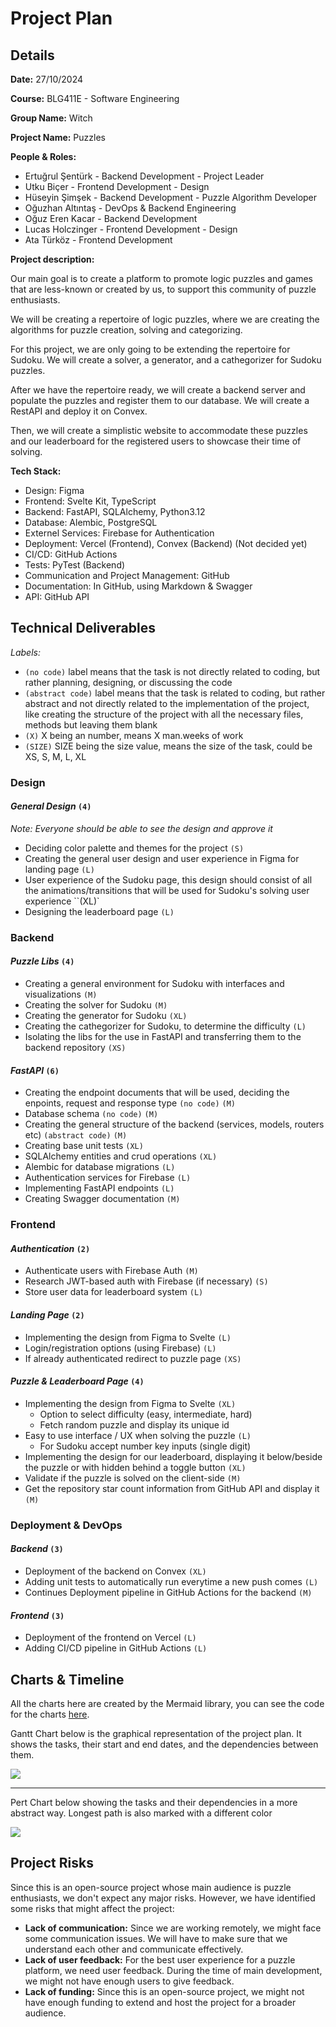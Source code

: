 # Project Plan

## Details

**Date:** 27/10/2024

**Course:** BLG411E - Software Engineering

**Group Name:** Witch

**Project Name:** Puzzles


**People & Roles:**
- Ertuğrul Şentürk - Backend Development - Project Leader
- Utku Biçer - Frontend Development - Design
- Hüseyin Şimşek - Backend Development - Puzzle Algorithm Developer
- Oğuzhan Altıntaş - DevOps & Backend Engineering
- Oğuz Eren Kacar - Backend Development
- Lucas Holczinger - Frontend Development - Design
- Ata Türköz - Frontend Development


**Project description:**

Our main goal is to create a platform to promote logic puzzles and games that are less-known or created by us, to support this community of puzzle enthusiasts.

We will be creating a repertoire of logic puzzles, where we are creating the algorithms for puzzle creation, solving and categorizing.

For this project, we are only going to be extending the repertoire for Sudoku. We will create a solver, a generator, and a cathegorizer for Sudoku puzzles.

After we have the repertoire ready, we will create a backend server and populate the puzzles and register them to our database. We will create a RestAPI and deploy it on Convex.

Then, we will create a simplistic website to accommodate these puzzles and our leaderboard for the registered users to showcase their time of solving.


**Tech Stack:**
- Design: Figma
- Frontend: Svelte Kit, TypeScript
- Backend: FastAPI, SQLAlchemy, Python3.12
- Database: Alembic, PostgreSQL
- Externel Services: Firebase for Authentication
- Deployment: Vercel (Frontend), Convex (Backend) (Not decided yet)
- CI/CD: GitHub Actions
- Tests: PyTest (Backend)
- Communication and Project Management: GitHub
- Documentation: In GitHub, using Markdown & Swagger
- API: GitHub API


## Technical Deliverables

*Labels:*
- `(no code)` label means that the task is not directly related to coding, but rather planning, designing, or discussing the code
- `(abstract code)` label means that the task is related to coding, but rather abstract and not directly related to the implementation of the project, like creating the structure of the project with all the necessary files, methods but leaving them blank
- `(X)` X being an number, means X man.weeks of work
- `(SIZE)` SIZE being the size value, means the size of the task, could be XS, S, M, L, XL

### Design


#### *General Design* `(4)`

_Note: Everyone should be able to see the design and approve it_

- Deciding color palette and themes for the project `(S)`
- Creating the general user design and user experience in Figma for landing page `(L)`
- User experience of the Sudoku page, this design should consist of all the animations/transitions that will be used for Sudoku's solving user experience ``(XL)`
- Designing the leaderboard page `(L)`

### Backend

#### *Puzzle Libs* `(4)`
- Creating a general environment for Sudoku with interfaces and visualizations `(M)`
- Creating the solver for Sudoku `(M)`
- Creating the generator for Sudoku `(XL)`
- Creating the cathegorizer for Sudoku, to determine the difficulty `(L)`
- Isolating the libs for the use in FastAPI and transferring them to the backend repository `(XS)`

#### *FastAPI* `(6)`
- Creating the endpoint documents that will be used, deciding the enpoints, request and response type `(no code)` `(M)`
- Database schema `(no code)` `(M)`
- Creating the general structure of the backend (services, models, routers etc) `(abstract code)` `(M)`
- Creating base unit tests `(XL)`
- SQLAlchemy entities and crud operations `(XL)`
- Alembic for database migrations `(L)`
- Authentication services for Firebase `(L)`
- Implementing FastAPI endpoints `(L)`
- Creating Swagger documentation `(M)`


### Frontend

#### *Authentication* `(2)`
- Authenticate users with Firebase Auth `(M)`
- Research JWT-based auth with Firebase (if necessary) `(S)`
- Store user data for leaderboard system `(L)`

#### *Landing Page* `(2)`
- Implementing the design from Figma to Svelte `(L)`
- Login/registration options (using Firebase) `(L)`
- If already authenticated redirect to puzzle page `(XS)`

#### *Puzzle & Leaderboard Page* `(4)`
- Implementing the design from Figma to Svelte `(XL)`
    - Option to select difficulty (easy, intermediate, hard)
    - Fetch random puzzle and display its unique id
- Easy to use interface / UX when solving the puzzle `(L)`
    - For Sudoku accept number key inputs (single digit)
- Implementing the design for our leaderboard, displaying it below/beside the puzzle or with hidden behind a toggle button `(XL)`
- Validate if the puzzle is solved on the client-side `(M)`
- Get the repository star count information from GitHub API and display it `(M)`


### Deployment & DevOps

#### *Backend* `(3)`
- Deployment of the backend on Convex `(XL)`
- Adding unit tests to automatically run everytime a new push comes `(L)`
- Continues Deployment pipeline in GitHub Actions for the backend `(M)`

#### *Frontend* `(3)`
- Deployment of the frontend on Vercel `(L)`
- Adding CI/CD pipeline in GitHub Actions `(L)`


## Charts & Timeline

All the charts here are created by the Mermaid library, you can see the code for the charts [here](https://github.com/witch-puzzles/.github/blob/main/project/project-plan/charts).

Gantt Chart below is the graphical representation of the project plan. It shows the tasks, their start and end dates, and the dependencies between them.

[![](https://mermaid.ink/img/pako:eNqNlttu4zYQhl-FELCLXcAniZJs6y61m-0WCZo2DXpAbmhpLLORRYGknE2CvHuHOtIHtasrSeR8nPk5M-SbE4sEnMhJWa71Y07w0VxnQO6k-AdiTb6YAbLaMYnD9YQPH8gatjwHnLoHUuZcK_LpGeBJfa5nJEzDtZB7pgn5C5_x7e14va7HFFK5yBGheNoQVyITkhQsA62BsDwhegd7UOToiRJQ7oh4M88fu7MxnY3IbBI814gvkINkGcnQmucpwlIgSbXGCcJrEe54FuJ7A7gvE_FU1nYPf56b9gDaAzz0gTaAG2AJyI1gMhlYvQX4LcBDRu3BsTY_sPgJUIUxuStfX3E3bvhGHbkJ-YFLke8h1-Qj4bkGuWVxp1iU8c2JVO5xnEpkB5Bk6DEAFIptEUxq2AkgrQTXQg4DqAXwzpSOMUlSIfnrZTcMwLcACHO73TZ6EI4xsEqvLXpxzZS-uvt6iggshN8mzJDaDaMe_jFPCoHKkkTEZSV0LKFez16DFXwwKddMsw1TQFSM-cwGksogOq1rXKt165rSsox1KWHQB2oBPBug6golGpRWQ7uNRr4FoNZm_XpzlRnvXzDPVr89rIkozL6jC-oYEFgAvwdcZbDf8JjseXpmdgwILUBgy3jNJVQyXpXYF3LN41oCBfLAu6Q3iLmFCHsV2tyAZkvVoAoLCzC3cv6ZpSn-bVPhbAs6wNICLC7n2zUWrq4T7jigC9FWpd0Id7IWjg6U-M9__D42hISYSUSCAibj3Zm3ONjnXY3rRX9QJl5MYEw-IU0_M1WWWU2ug1Ab0iTfYMg3TYO-Q2QbcIq1oQW5P0CG_Z_vC8yZU5WjrHD7xjvvE-xGpDyfSkg5Vklt8swx7E7H1rzvZ4VVYk2HrTq2hASN4gubi-Z9NzOk_9nYhvrx6FToQ744fBZ3VGRWyB6--8dOmyZutMTzCo2lOFTmXXajfRdzjbpwVGmRppUr54dlkdHe3Goqq4zjMmPFEyAHlvHkYjmgud-b06PDmuufyg0xJTmU3zUg6AEDzXsNRSZemnNwDYdfCoXyN33zuIkm_dRL1Z_AwVLbtVrYQ98_ccWiVLshQCd3DesPrNXX6WpNCl5AZi5On1oFqiDUZwtBLYTXIr4n5jb7mqJqc_E_ozYL-peD_n6PA8tjv_bYGTl7wPsfT_Bu-WaAj051pXt0InzNeLrTj85j_o4TsWmI-5c8diI85GDkSFGmOyfaskzhV1mYy-SaM0ySfTsFyxR70m19da1usCMnEyannejN0S9FdaXFfoD_Y5FveWr-lzLD3zutCxVNp2Z4kmKjKDeTWOynmM3mkrs7LMNp6IUL5lEI55QFlCbxxl0utp7vbpP5zPWY8_4-cgqW_y1E5xN-mkW-ORENJpSGMy_w6GJG53jFc16caB5MluHMX8xpGMw9LwwR8VrZu5MZdf0ldRfhMpiFCxq-_wtMLVme?type=png)](https://mermaid.live/edit#pako:eNqNlttu4zYQhl-FELCLXcAniZJs6y61m-0WCZo2DXpAbmhpLLORRYGknE2CvHuHOtIHtasrSeR8nPk5M-SbE4sEnMhJWa71Y07w0VxnQO6k-AdiTb6YAbLaMYnD9YQPH8gatjwHnLoHUuZcK_LpGeBJfa5nJEzDtZB7pgn5C5_x7e14va7HFFK5yBGheNoQVyITkhQsA62BsDwhegd7UOToiRJQ7oh4M88fu7MxnY3IbBI814gvkINkGcnQmucpwlIgSbXGCcJrEe54FuJ7A7gvE_FU1nYPf56b9gDaAzz0gTaAG2AJyI1gMhlYvQX4LcBDRu3BsTY_sPgJUIUxuStfX3E3bvhGHbkJ-YFLke8h1-Qj4bkGuWVxp1iU8c2JVO5xnEpkB5Bk6DEAFIptEUxq2AkgrQTXQg4DqAXwzpSOMUlSIfnrZTcMwLcACHO73TZ6EI4xsEqvLXpxzZS-uvt6iggshN8mzJDaDaMe_jFPCoHKkkTEZSV0LKFez16DFXwwKddMsw1TQFSM-cwGksogOq1rXKt165rSsox1KWHQB2oBPBug6golGpRWQ7uNRr4FoNZm_XpzlRnvXzDPVr89rIkozL6jC-oYEFgAvwdcZbDf8JjseXpmdgwILUBgy3jNJVQyXpXYF3LN41oCBfLAu6Q3iLmFCHsV2tyAZkvVoAoLCzC3cv6ZpSn-bVPhbAs6wNICLC7n2zUWrq4T7jigC9FWpd0Id7IWjg6U-M9__D42hISYSUSCAibj3Zm3ONjnXY3rRX9QJl5MYEw-IU0_M1WWWU2ug1Ab0iTfYMg3TYO-Q2QbcIq1oQW5P0CG_Z_vC8yZU5WjrHD7xjvvE-xGpDyfSkg5Vklt8swx7E7H1rzvZ4VVYk2HrTq2hASN4gubi-Z9NzOk_9nYhvrx6FToQ744fBZ3VGRWyB6--8dOmyZutMTzCo2lOFTmXXajfRdzjbpwVGmRppUr54dlkdHe3Goqq4zjMmPFEyAHlvHkYjmgud-b06PDmuufyg0xJTmU3zUg6AEDzXsNRSZemnNwDYdfCoXyN33zuIkm_dRL1Z_AwVLbtVrYQ98_ccWiVLshQCd3DesPrNXX6WpNCl5AZi5On1oFqiDUZwtBLYTXIr4n5jb7mqJqc_E_ozYL-peD_n6PA8tjv_bYGTl7wPsfT_Bu-WaAj051pXt0InzNeLrTj85j_o4TsWmI-5c8diI85GDkSFGmOyfaskzhV1mYy-SaM0ySfTsFyxR70m19da1usCMnEyannejN0S9FdaXFfoD_Y5FveWr-lzLD3zutCxVNp2Z4kmKjKDeTWOynmM3mkrs7LMNp6IUL5lEI55QFlCbxxl0utp7vbpP5zPWY8_4-cgqW_y1E5xN-mkW-ORENJpSGMy_w6GJG53jFc16caB5MluHMX8xpGMw9LwwR8VrZu5MZdf0ldRfhMpiFCxq-_wtMLVme)

---

Pert Chart below showing the tasks and their dependencies in a more abstract way. Longest path is also marked with a different color

[![](https://mermaid.ink/img/pako:eNqdVltzozYU_isadjZPdhwQxpeHzqRxs92OZ5qum9mdYj_IcAxqZMQIQdbJ5L_3CCOMHe-0NU9I5zv3cz54dSIZgzN1NkI-RylTmsy_LDOCz8eP5EHJvyHSZKFRsL_N8aowx9AK69PqREr6_Z9IDIV77p7l_Oy94Ovz-FKnKGjDmkHBk4w8pKyA_aXxFN5JIRXJmQCtgbAsJjqFLRQrG4wXfoIMFBNEoJRnCYITMBI0t2oteRZPw0UZy6dyD3v89g5JLdIP58BiUGvJVHzeql9jc9FN5GcWPQHG2ScP5cuLADLn66Kbl6mIDQLfFVMc82llnpUVUlSgDoI28qROWMuOzLeyiGlIpOIvXU3XdsI7eLFX9GDfXvkHs_UVZmN6dzbHe1bo24fP3fzMJIS_oI7kmSaxjMot4EukgGkus5UdFy-cMc3WqEeKCJvKjstrEBZKQ-ux0KqMdKngYK-FUwv3EY5Wy4xroqHQxQGzz2gd8Shubd59HtzNGkgtaSagck_U8GUYLv6Y3woT745ckbsvjzMic9MODKXjZ2gVgvBWwHbNI7LlyTtYYGGj8J4rqItxi5uBBeNRDSYFqIpH0FEaWaVxaMsPTbk7qLFFTcLFM0sSUG0vTuo2-UGX75XM9L7NJzF1u232-Dh4goFAk-uqg2r33gt_-_pn3-Dj-kwUFMBUlHbQXoum4WNhgsdhwfZLZRZxg6QgDtvZ0aNnVrKTyLwhiQdj5ZhsmpXITTYJTqOWZFGBQNrh2xx7eFI4BDYKXjiXCc8GChKO87kv0TPHvGxZWhXrg4YNOdS0oiBGYHRk_F_yaNSvSJejTpOyIaKV8KzC2cQQXWtt6iVpfXa3xEJy4VnDhq1MYZFR0aqSVW23aBUsAVf-qQk_vBMcsf2Cx0AqJnh8HI5l2WH4ietfyzUxE_9-xjbd1fVtW6sfcdgMciF3NTVd4aH6PS-wrpYTjvls3DJCSxpxq95-Dir3f7lqK9vxhUm2GRxKf-RrD2yctB_se57xIoV41XE7l1mC7IczhqNY6J3A_uyF5gCdD_KGCzH9sJlEPZxf-QTTD5TS5r3_zGOdTv38e1fXfJwvU_MuU6OXqfkXqJnRvETrssyqS0Js2v-fNZ2eswW1ZTzG38JXY2np1D9SS2eKr0inOChLp9dI6oMRpCCEJM9SiXjpLLM3tIMkKxe7LHKmGyYK6DlKlknansoctxdmnOFybttbIQ3pONNXR-9y82tqmBKNRTLb8MTcl0rgdap1XkwHAyO-TpBCy_V1JLcDpAbzH5tWk2AQeMGYeRSCEWVDSuNo7U7GG893N_HoxvWY8_bWc3KW_SUlBoD_C1AfjZPvzpQOrykNbryhR8c3dOS6PWfnTEfD60lw449HNBiOPC8I0MRLre9e31DXn1B36HvuZOR6w7d_AFvWraQ?type=png)](https://mermaid.live/edit#pako:eNqdVltzozYU_isadjZPdhwQxpeHzqRxs92OZ5qum9mdYj_IcAxqZMQIQdbJ5L_3CCOMHe-0NU9I5zv3cz54dSIZgzN1NkI-RylTmsy_LDOCz8eP5EHJvyHSZKFRsL_N8aowx9AK69PqREr6_Z9IDIV77p7l_Oy94Ovz-FKnKGjDmkHBk4w8pKyA_aXxFN5JIRXJmQCtgbAsJjqFLRQrG4wXfoIMFBNEoJRnCYITMBI0t2oteRZPw0UZy6dyD3v89g5JLdIP58BiUGvJVHzeql9jc9FN5GcWPQHG2ScP5cuLADLn66Kbl6mIDQLfFVMc82llnpUVUlSgDoI28qROWMuOzLeyiGlIpOIvXU3XdsI7eLFX9GDfXvkHs_UVZmN6dzbHe1bo24fP3fzMJIS_oI7kmSaxjMot4EukgGkus5UdFy-cMc3WqEeKCJvKjstrEBZKQ-ux0KqMdKngYK-FUwv3EY5Wy4xroqHQxQGzz2gd8Shubd59HtzNGkgtaSagck_U8GUYLv6Y3woT745ckbsvjzMic9MODKXjZ2gVgvBWwHbNI7LlyTtYYGGj8J4rqItxi5uBBeNRDSYFqIpH0FEaWaVxaMsPTbk7qLFFTcLFM0sSUG0vTuo2-UGX75XM9L7NJzF1u232-Dh4goFAk-uqg2r33gt_-_pn3-Dj-kwUFMBUlHbQXoum4WNhgsdhwfZLZRZxg6QgDtvZ0aNnVrKTyLwhiQdj5ZhsmpXITTYJTqOWZFGBQNrh2xx7eFI4BDYKXjiXCc8GChKO87kv0TPHvGxZWhXrg4YNOdS0oiBGYHRk_F_yaNSvSJejTpOyIaKV8KzC2cQQXWtt6iVpfXa3xEJy4VnDhq1MYZFR0aqSVW23aBUsAVf-qQk_vBMcsf2Cx0AqJnh8HI5l2WH4ietfyzUxE_9-xjbd1fVtW6sfcdgMciF3NTVd4aH6PS-wrpYTjvls3DJCSxpxq95-Dir3f7lqK9vxhUm2GRxKf-RrD2yctB_se57xIoV41XE7l1mC7IczhqNY6J3A_uyF5gCdD_KGCzH9sJlEPZxf-QTTD5TS5r3_zGOdTv38e1fXfJwvU_MuU6OXqfkXqJnRvETrssyqS0Js2v-fNZ2eswW1ZTzG38JXY2np1D9SS2eKr0inOChLp9dI6oMRpCCEJM9SiXjpLLM3tIMkKxe7LHKmGyYK6DlKlknansoctxdmnOFybttbIQ3pONNXR-9y82tqmBKNRTLb8MTcl0rgdap1XkwHAyO-TpBCy_V1JLcDpAbzH5tWk2AQeMGYeRSCEWVDSuNo7U7GG893N_HoxvWY8_bWc3KW_SUlBoD_C1AfjZPvzpQOrykNbryhR8c3dOS6PWfnTEfD60lw449HNBiOPC8I0MRLre9e31DXn1B36HvuZOR6w7d_AFvWraQ)


## Project Risks

Since this is an open-source project whose main audience is puzzle enthusiasts, we don't expect any major risks. However, we have identified some risks that might affect the project:

- **Lack of communication:** Since we are working remotely, we might face some communication issues. We will have to make sure that we understand each other and communicate effectively.
- **Lack of user feedback:** For the best user experience for a puzzle platform, we need user feedback. During the time of main development, we might not have enough users to give feedback.
- **Lack of funding:** Since this is an open-source project, we might not have enough funding to extend and host the project for a broader audience.

